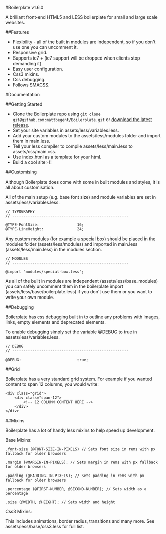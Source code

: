 #Boilerplate v1.6.0

A brilliant front-end HTML5 and LESS boilerplate for small and large scale websites.

##Features

* Flexibility - all of the built in modules are independent, so if you don't use one you can uncomment it.
* Responsive grid.
* Supports ie7 + (ie7 support will be dropped when clients stop demanding it).
* Easy user configuration.
* Css3 mixins.
* Css debugging.
* Follows [SMACSS](http://smacss.com/).

#Documentation

##Getting Started

* Clone the Boilerplate repo using `git clone git@github.com:mattbegent/Boilerplate.git` or [download the latest release](https://github.com//mattbegent/Boilerplate/archive/master.zip).
* Set your site variables in assets/less/variables.less.
* Add your custom modules to the assets/less/modules folder and import them in main.less.
* Tell your less compiler to compile assets/less/main.less to assets/css/main.css.
* Use index.html as a template for your html.
* Build a cool site:-)!

##Customising

Although Boilerplate does come with some in built modules and styles, it is all about customisation.

All of the main setup (e.g. base font size) and module variables are set in assets/less/variables.less.

	// TYPOGRAPHY
	// ----------------------------------------------------

	@TYPE-FontSize: 				16;
	@TYPE-LineHeight: 				24;

Any custom modules (for example a special box) should be placed in the modules folder (assets/less/modules) and imported in main.less (assets/less/main.less) in the modules section. 

	// MODULES
	// ----------------------------------------------------

	@import "modules/special-box.less";

As all of the built in modules are independent (assets/less/base_modules) you can safely uncomment them in the boilerplate import (assets/less/base/boilerplate.less) if you don't use them or you want to write your own module.

##Debugging

Boilerplate has css debugging built in to outline any problems with images, links, empty elements and deprecated elements.

To enable debugging simply set the variable @DEBUG to true in assets/less/variables.less.

	// DEBUG
	// ----------------------------------------------------

	@DEBUG:							true;

##Grid

Boilerplate has a very standard grid system. For example if you wanted content to span 12 columns, you would write:

	<div class="grid">
		<div class="span-12">
			<!-- 12 COLUMN CONTENT HERE -->
		</div>
	</div>

##Mixins

Boilerplate has a lot of handy less mixins to help speed up development. 

Base Mixins:

	.font-size (@FONT-SIZE-IN-PIXELS) // Sets font size in rems with px fallback for older browsers

	.margin (@MARGIN-IN-PIXELS); // Sets margin in rems with px fallback for older browsers

	.padding (@PADDING-IN-PIXELS); // Sets padding in rems with px fallback for older browsers

	.percentage (@FIRST-NUMBER, @SECOND-NUMBER); // Sets width as a percentage

	.size (@WIDTH, @HEIGHT); // Sets width and height

Css3 Mixins:

This includes animations, border radius, transitions and many more. See assets/less/base/css3.less for full list.
